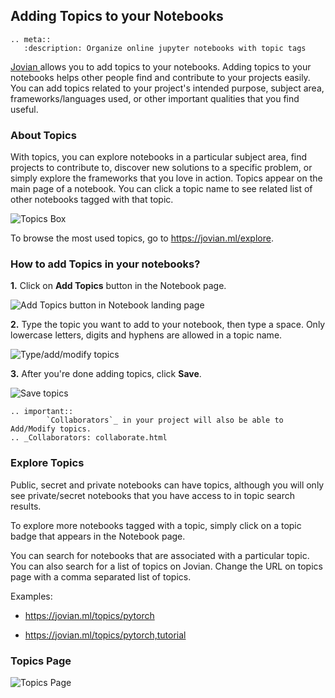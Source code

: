 ## Adding Topics to your Notebooks

```eval_rst
.. meta::
   :description: Organize online jupyter notebooks with topic tags
```

<a href="https://jovian.ml?utm_source=docs" target=_blank> Jovian </a> allows you to add topics to your notebooks. Adding topics to your notebooks helps other people find and contribute to your projects easily. You can add topics related to your project's intended purpose, subject area, frameworks/languages used, or other important qualities that you find useful.

### About Topics

With topics, you can explore notebooks in a particular subject area, find projects to contribute to, discover new solutions to a specific problem, or simply explore the frameworks that you love in action. Topics appear on the main page of a notebook. You can click a topic name to see related list of other notebooks tagged with that topic.

<img src="https://i.imgur.com/HmBU5s0.png" class="screenshot" alt="Topics Box">

To browse the most used topics, go to <a href="https://jovian.ml/explore?utm_source=docs" target="_blank">https://jovian.ml/explore</a>.

### How to add Topics in your notebooks?

**1.**&nbsp;Click on **Add Topics** button in the Notebook page.

<img src="https://i.imgur.com/fhJ6MTq.png" class="screenshot" alt="Add Topics button in Notebook landing page">

**2.**&nbsp;Type the topic you want to add to your notebook, then type a space. Only lowercase letters, digits and hyphens are allowed in a topic name.

<img src="https://i.imgur.com/xSm1JG9.png" class="screenshot" alt="Type/add/modify topics">

**3.**&nbsp;After you're done adding topics, click **Save**.

<img src="https://i.imgur.com/tdzcrfv.png" class="screenshot" alt="Save topics">

```eval_rst
.. important::
        `Collaborators`_ in your project will also be able to Add/Modify topics.
.. _Collaborators: collaborate.html
```

### Explore Topics

Public, secret and private notebooks can have topics, although you will only see private/secret notebooks that you have access to in topic search results.

To explore more notebooks tagged with a topic, simply click on a topic badge that appears in the Notebook page.

You can search for notebooks that are associated with a particular topic. You can also search for a list of topics on Jovian. Change the URL on topics page with a comma separated list of topics.

Examples:

- <a href="https://jovian.ml/topics/pytorch?utm_source=docs" target="_blank">https://jovian.ml/topics/pytorch</a>

- <a href="https://jovian.ml/topics/pytorch,tutorial?utm_source=docs" target="_blank">https://jovian.ml/topics/pytorch,tutorial</a>

<h3>Topics Page</h3>

<img src="https://i.imgur.com/TZdWoHp.png" class="screenshot" alt="Topics Page" >
